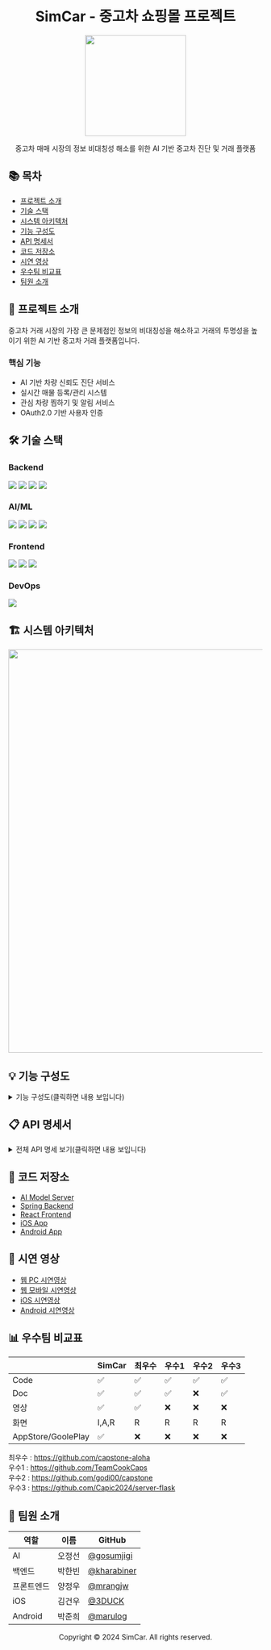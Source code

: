 <div align="center">

# SimCar - 중고차 쇼핑몰 프로젝트

<img src="https://github.com/user-attachments/assets/84dd02b2-3598-4d85-a9f3-72f111860336" width="200">


중고차 매매 시장의 정보 비대칭성 해소를 위한 AI 기반 중고차 진단 및 거래 플랫폼

</div>

## 📚 목차
- [프로젝트 소개](#-프로젝트-소개)
- [기술 스택](#-기술-스택)
- [시스템 아키텍처](#-시스템-아키텍처)
- [기능 구성도](#-기능-구성도)
- [API 명세서](#-api-명세서)
- [코드 저장소](#-코드-저장소)
- [시연 영상](#-시연-영상)
- [우수팀 비교표](#-우수팀-비교표)
- [팀원 소개](#-팀원-소개)

## 🚗 프로젝트 소개

중고차 거래 시장의 가장 큰 문제점인 정보의 비대칭성을 해소하고 거래의 투명성을 높이기 위한 AI 기반 중고차 거래 플랫폼입니다.

### 핵심 기능
- AI 기반 차량 신뢰도 진단 서비스
- 실시간 매물 등록/관리 시스템
- 관심 차량 찜하기 및 알림 서비스
- OAuth2.0 기반 사용자 인증

## 🛠 기술 스택

### Backend
<img src="https://img.shields.io/badge/Java 21-007396?style=flat&logo=java&logoColor=white"/>
<img src="https://img.shields.io/badge/Spring Boot-6DB33F?style=flat&logo=springboot&logoColor=white"/>
<img src="https://img.shields.io/badge/Spring Security-6DB33F?style=flat&logo=springsecurity&logoColor=white"/>
<img src="https://img.shields.io/badge/JPA-59666C?style=flat&logo=hibernate&logoColor=white"/>

### AI/ML
<img src="https://img.shields.io/badge/Python-3776AB?style=flat&logo=python&logoColor=white"/>
<img src="https://img.shields.io/badge/FastAPI-009688?style=flat&logo=fastapi&logoColor=white"/>
<img src="https://img.shields.io/badge/TensorFlow-FF6F00?style=flat&logo=tensorflow&logoColor=white"/>
<img src="https://img.shields.io/badge/OpenCV-5C3EE8?style=flat&logo=opencv&logoColor=white"/>

### Frontend
<img src="https://img.shields.io/badge/Flutter-02569B?style=flat&logo=flutter&logoColor=white"/>
<img src="https://img.shields.io/badge/React-61DAFB?style=flat&logo=react&logoColor=black"/>
<img src="https://img.shields.io/badge/Swift-F05138?style=flat&logo=swift&logoColor=white"/>

### DevOps
<img src="https://img.shields.io/badge/AWS-232F3E?style=flat&logo=amazonaws&logoColor=white"/>

## 🏗 시스템 아키텍처

<img src="https://github.com/user-attachments/assets/950535b4-34ac-4ce7-821e-f97753d030a1" width="800">

## 💡 기능 구성도

<details>
<summary>기능 구성도(클릭하면 내용 보입니다)</summary>
<img src="https://github.com/user-attachments/assets/aec344bb-0379-42b7-ad9a-d3e0ef401e7f" width="600">
</details>


## 📋 API 명세서

<details>
<summary>전체 API 명세 보기(클릭하면 내용 보입니다)</summary>

### 🚗 차량 관리 API

| Method | URI | Description | Request | Response |
|--------|-----|-------------|----------|-----------|
| POST | /api/cars | 차량 등록 | CarRegistrationRequest, MultipartFile[] | - |
| GET | /api/cars | 전체 차량 조회 | - | List<CarResponse> |
| GET | /api/cars/{carId} | 차량 상세 조회 | - | CarDetailResponse |
| PUT | /api/cars/{carId} | 차량 정보 수정 | CarRegistrationRequest | - |
| DELETE | /api/cars/{carId} | 차량 삭제 | - | - |
| GET | /api/cars/{carId}/diagnosis | 차량 신뢰도 진단 | - | CarDiagnosisResponse |
| POST | /api/cars/{carId}/images | 차량 이미지 추가 | MultipartFile[] | - |
| DELETE | /api/cars/{carId}/images/{imageId} | 차량 이미지 삭제 | - | - |
| PUT | /api/cars/{carId}/images/order | 이미지 순서 변경 | List<Long> | - |
| PUT | /api/cars/{carId}/thumbnail/{imageId} | 대표 이미지 변경 | - | - |

### 👤 회원 관리 API

| Method | URI | Description | Request | Response |
|--------|-----|-------------|----------|-----------|
| POST | /api/members/join | 회원가입 | MemberJoinRequest | - |
| POST | /api/members/login | 로그인 | MemberLoginRequest | - |
| POST | /api/members/logout | 로그아웃 | - | - |
| GET | /api/members/profile | 회원 프로필 조회 | - | MemberProfileResponse |
| PUT | /api/members/profile | 회원 프로필 수정 | MemberUpdateRequest | - |
| DELETE | /api/members/profile | 회원 탈퇴 | - | - |
| GET | /api/members/sales | 내 판매 목록 조회 | - | List<CarResponse> |

### ❤️ 찜하기 API

| Method | URI | Description | Request | Response |
|--------|-----|-------------|----------|-----------|
| POST | /api/favorites/{carId} | 찜하기 | - | - |
| DELETE | /api/favorites/{carId} | 찜하기 취소 | - | - |
| GET | /api/members/favorites | 찜한 차량 목록 조회 | - | List<CarResponse> |

</details>

## 📁 코드 저장소

- [AI Model Server](https://github.com/Oz-Capstone/Simcar-AI-modeling)
- [Spring Backend](https://github.com/Oz-Capstone/Simcar-Server-Spring)
- [React Frontend](https://github.com/Oz-Capstone/Simcar-Front-Web)
- [iOS App](https://github.com/Oz-Capstone/Simcar-Front-IOS)
- [Android App](https://github.com/Oz-Capstone/Simcar-Front-Flutter)

## 🎥 시연 영상

- [웹 PC 시연영상](https://www.youtube.com/watch?v=LyZfsUR9xug)
- [웹 모바일 시연영상](https://youtu.be/s3Ya8dttUxA)
- [iOS 시연영상](https://www.youtube.com/watch?v=-IjOtbxJREc)
- [Android 시연영상](https://www.youtube.com/watch?v=K1HOWMxT6fk)

## 📊 우수팀 비교표

|  | SimCar | 최우수 | 우수1 | 우수2 | 우수3 |
|------|--------|---------|---------|---------|---------|
| Code | ✅ | ✅ | ✅ | ✅ | ✅ |
| Doc | ✅ | ✅ | ✅ | ❌ | ✅ |
| 영상 | ✅ | ✅ | ❌ | ❌ | ❌ |
| 화면 | I,A,R | R | R | R | R |
| AppStore/GoolePlay | ✅ | ❌ | ❌ | ❌ | ❌ |

최우수 : https://github.com/capstone-aloha</br>
우수1 : https://github.com/TeamCookCaps</br>
우수2 : https://github.com/godi00/capstone</br>
우수3 : https://github.com/Capic2024/server-flask
## 👥 팀원 소개

| 역할 | 이름 | GitHub |
|------|------|--------|
| AI | 오정선 | [@gosumjigi](https://github.com/gosumjigi) |
| 백엔드 | 박한빈 | [@kharabiner](https://github.com/kharabiner) |
| 프론트엔드 | 양정우 | [@mrangjw](https://github.com/mrangjw) |
| iOS | 김건우 | [@3DUCK](https://github.com/3DUCK) |
| Android | 박준희 | [@marulog](https://github.com/marulog) |

<div align="center">
Copyright © 2024 SimCar. All rights reserved.
</div>
